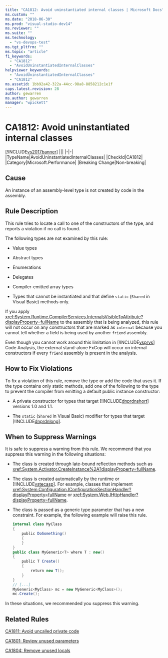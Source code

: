 ```yaml
---
title: "CA1812: Avoid uninstantiated internal classes | Microsoft Docs"
ms.custom: ""
ms.date: "2018-06-30"
ms.prod: "visual-studio-dev14"
ms.reviewer: ""
ms.suite: ""
ms.technology:
  - "vs-devops-test"
ms.tgt_pltfrm: ""
ms.topic: "article"
f1_keywords:
  - "CA1812"
  - "AvoidUninstantiatedInternalClasses"
helpviewer_keywords:
  - "AvoidUninstantiatedInternalClasses"
  - "CA1812"
ms.assetid: 1bb92a42-322a-44cc-98a8-8858212c1e1f
caps.latest.revision: 28
author: gewarren
ms.author: gewarren
manager: "wpickett"
---
```

# CA1812: Avoid uninstantiated internal classes
[!INCLUDE[vs2017banner](../includes/vs2017banner.md)]
|||
|-|-|
|TypeName|AvoidUninstantiatedInternalClasses|
|CheckId|CA1812|
|Category|Microsoft.Performance|
|Breaking Change|Non-breaking|

## Cause
 An instance of an assembly-level type is not created by code in the assembly.

## Rule Description
 This rule tries to locate a call to one of the constructors of the type, and reports a violation if no call is found.

 The following types are not examined by this rule:

-   Value types

-   Abstract types

-   Enumerations

-   Delegates

-   Compiler-emitted array types

-   Types that cannot be instantiated and that define `static` (`Shared` in Visual Basic) methods only.

 If you apply <xref:System.Runtime.CompilerServices.InternalsVisibleToAttribute?displayProperty=fullName> to the assembly that is being analyzed, this rule will not occur on any constructors that are marked as `internal` because you cannot tell whether a field is being used by another `friend` assembly.

 Even though you cannot work around this limitation in [!INCLUDE[vsprvs](../includes/vsprvs-md.md)] Code Analysis, the external stand-alone FxCop will occur on internal constructors if every `friend` assembly is present in the analysis.

## How to Fix Violations
 To fix a violation of this rule, remove the type or add the code that uses it. If the type contains only static methods, add one of the following to the type to prevent the compiler from emitting a default public instance constructor:

-   A private constructor for types that target [!INCLUDE[dnprdnshort](../includes/dnprdnshort-md.md)] versions 1.0 and 1.1.

-   The `static` (`Shared` in Visual Basic) modifier for types that target [!INCLUDE[dnprdnlong](../includes/dnprdnlong-md.md)].

## When to Suppress Warnings
 It is safe to suppress a warning from this rule. We recommend that you suppress this warning in the following situations:

-   The class is created through late-bound reflection methods such as <xref:System.Activator.CreateInstance%2A?displayProperty=fullName>.

-   The class is created automatically by the runtime or [!INCLUDE[vstecasp](../includes/vstecasp-md.md)]. For example, classes that implement <xref:System.Configuration.IConfigurationSectionHandler?displayProperty=fullName> or <xref:System.Web.IHttpHandler?displayProperty=fullName>.

-   The class is passed as a generic type parameter that has a new constraint. For example, the following example will raise this rule.

    ```csharp
    internal class MyClass
    {
        public DoSomething()
        {
        }
    }
    public class MyGeneric<T> where T : new()
    {
        public T Create()
        {
            return new T();
        }
    }
    // [...]
    MyGeneric<MyClass> mc = new MyGeneric<MyClass>();
    mc.Create();
    ```

 In these situations, we recommended you suppress this warning.

## Related Rules
 [CA1811: Avoid uncalled private code](../code-quality/ca1811-avoid-uncalled-private-code.md)

 [CA1801: Review unused parameters](../code-quality/ca1801-review-unused-parameters.md)

 [CA1804: Remove unused locals](../code-quality/ca1804-remove-unused-locals.md)



